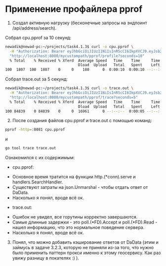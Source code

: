 # Применение профайлера pprof

1. Создал активную нагрузку (бесконечные запросы на эндпоинт /api/address/search).

Собрал cpu.pprof за 10 секунд:
```bash
newadik@newad-pc:~/projects/task4.1.3$ curl -o cpu.pprof \
  -H "Authorization: Bearer eyJhbGciOiJIUzI1NiIsInR5cCI6IkpXVCJ9.eyJsb2dpbiI6ImFkIn0.RKCOH5cZiA6xgdss25jDklLuGa-kG3Cw3vDAX_YONd4" \
  "http://localhost:8080/mycustompath/pprof/profile?seconds=10"
  % Total    % Received % Xferd  Average Speed   Time    Time     Time  Current
                                 Dload  Upload   Total   Spent    Left  Speed
100  1807  100  1807    0     0    180      0  0:00:10  0:00:10 --:--:--   476
```
Собрал trace.out за 5 секунд:
```bash
newadik@newad-pc:~/projects/task4.1.3$ curl -o trace.out \
  -H "Authorization: Bearer eyJhbGciOiJIUzI1NiIsInR5cCI6IkpXVCJ9.eyJsb2dpbiI6ImFkIn0.RKCOH5cZiA6xgdss25jDklLuGa-kG3Cw3vDAX_YONd4" \
  "http://localhost:8080/mycustompath/pprof/trace?seconds=5"
  % Total    % Received % Xferd  Average Speed   Time    Time     Time  Current
                                 Dload  Upload   Total   Spent    Left  Speed
100 84839    0 84839    0     0  16961      0 --:--:--  0:00:05 --:--:-- 16753
```

2. После создания файлов cpu.pprof и trace.out с помощью команд:

```bash
pprof -http=:8081 cpu.pprof
```
и
```bash
go tool trace trace.out
```

Ознакомился с их содержимым:

- cpu.pprof:
* Основное время тратится на функции http.(*conn).serve и handlers.SearchHandler.
* Существуют затраты на json.Unmarshal - чтобы отдать ответ от DaData.
* Насколько я понял, вроде всё ок.
- trace.out:
* Ошибок не увидел, все горутины корректно завершаются.
* Самые длинные задержки - это poll.(*FD).Accept и poll.(*FD).Read - нашел информацию, что это нормальное поведение сервера.
* Насколько я понял, вроде всё ок.

3. Понял, что можно добавить кэширование ответов от DaData (этим и займусь в задаче 3.2.3, которую не приняли из-за того, что нужно было применить паттерн прокси именно к этому геосервису. Как раз увижу разницу в покателях :) ).
